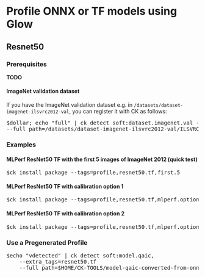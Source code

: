 # Profile ONNX or TF models using Glow

## Resnet50

### Prerequisites

**TODO**

#### ImageNet validation dataset

If you have the ImageNet validation dataset e.g. in `/datasets/dataset-imagenet-ilsvrc2012-val`, you can register it with CK as follows:

<pre>
$dollar; echo "full" | ck detect soft:dataset.imagenet.val --extra_tags=full,ilsvrc2012 \
--full_path=/datasets/dataset-imagenet-ilsvrc2012-val/ILSVRC2012_val_00000001.JPEG
</pre>

### Examples

#### MLPerf ResNet50 TF with the first 5 images of ImageNet 2012 (quick test)

<pre>
$ck install package --tags=profile,resnet50.tf,first.5
</pre>


#### MLPerf ResNet50 TF with calibration option 1

<pre>
$ck install package --tags=profile,resnet50.tf,mlperf.option1
</pre>

#### MLPerf ResNet50 TF with calibration option 2

<pre>
$ck install package --tags=profile,resnet50.tf,mlperf.option2
</pre>

### Use a Pregenerated Profile
<pre>
$echo "vdetected" | ck detect soft:model.qaic,
    --extra_tags=resnet50.tf
    --full_path=$HOME/CK-TOOLS/model-qaic-converted-from-onnx-batch_size.8-resnet50/elfs/constants.bin
</pre>

